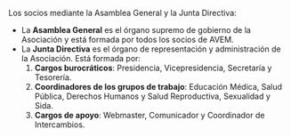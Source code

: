 Los socios mediante la Asamblea General y la Junta Directiva:

* La **Asamblea General** es el órgano supremo de gobierno de la Asociación y está formada por todos los socios de AVEM.
* La **Junta Directiva** es el órgano de representación y administración de la Asociación. Está formada por:
	1. **Cargos burocráticos**: Presidencia, Vicepresidencia, Secretaría y Tesorería.
	2. **Coordinadores de los grupos de trabajo**: Educación Médica, Salud Pública, Derechos Humanos y Salud Reproductiva, Sexualidad y Sida.
	3. **Cargos de apoyo**: Webmaster, Comunicador y Coordinador de Intercambios.

